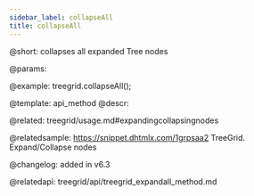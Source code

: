 ```yaml
---
sidebar_label: collapseAll
title: collapseAll
---          
```


@short: collapses all expanded Tree nodes


@params:




@example:
treegrid.collapseAll();


@template: api_method
@descr:

@related: treegrid/usage.md#expandingcollapsingnodes

@relatedsample: https://snippet.dhtmlx.com/1grpsaa2	TreeGrid. Expand/Collapse nodes

@changelog: added in v6.3

@relatedapi:
treegrid/api/treegrid_expandall_method.md

